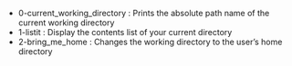 - 0-current_working_directory : Prints the absolute path name of the current working directory
- 1-listit : Display the contents list of your current directory
- 2-bring_me_home : Changes the working directory to the user’s home directory